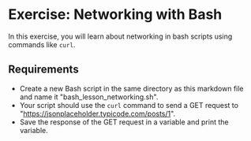 # Exercise: Networking with Bash

In this exercise, you will learn about networking in bash scripts using commands like `curl`.

## Requirements

- Create a new Bash script in the same directory as this markdown file and name it "bash_lesson_networking.sh".
- Your script should use the `curl` command to send a GET request to "https://jsonplaceholder.typicode.com/posts/1".
- Save the response of the GET request in a variable and print the variable.